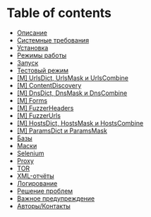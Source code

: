 # Table of contents

* [Описание](README.md)
* [Системные требования](sistemnye-trebovaniya.md)
* [Установка](ustanovka.md)
* [Режимы работы](rezhimy-raboty.md)
* [Запуск](zapusk.md)
* [Тестовый режим](testovyi-rezhim.md)
* [\[M\] UrlsDict, UrlsMask и UrlsCombine](moduli-dafsdict-dafsmask-i-dafscombine.md)
* [\[M\] ContentDiscovery](modul-contentdiscovery.md)
* [\[M\] DnsDict, DnsMask и DnsCombine](moduli-dnsbruterdict-dnsbrutermask-i-dnsbrutercombine.md)
* [\[M\] Forms](modul-formbruter.md)
* [\[M\] FuzzerHeaders](modul-fuzzerheaders.md)
* [\[M\] FuzzerUrls](modul-fuzzerurls.md)
* [\[M\] HostsDict, HostsMask и HostsCombine](moduli-hostsbruterdict-hostsbrutermask-i-hostsbrutercombine.md)
* [\[M\] ParamsDict и ParamsMask](moduli-paramsbruterdict-i-paramsbrutermask.md)
* [Базы](bazy.md)
* [Маски](maski.md)
* [Selenium](selenium.md)
* [Proxy](proxy.md)
* [TOR](tor.md)
* [XML-отчёты](xml-otchyoty.md)
* [Логирование](logirovanie.md)
* [Решение проблем](reshenie-problem.md)
* [Важное предупреждение](vazhnye-preduprezhdeniya.md)
* [Авторы/Контакты](avtory-kontakty.md)

